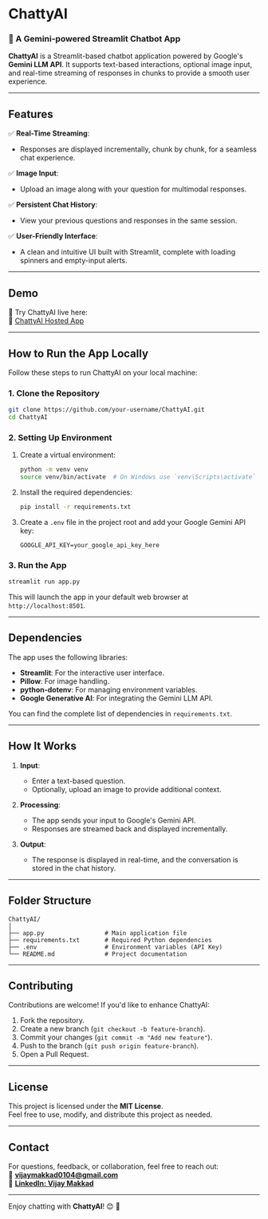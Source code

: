 # **ChattyAI**

### 🧠 A Gemini-powered Streamlit Chatbot App

**ChattyAI** is a Streamlit-based chatbot application powered by Google's **Gemini LLM API**. It supports text-based interactions, optional image input, and real-time streaming of responses in chunks to provide a smooth user experience.

---

## **Features**

✅ **Real-Time Streaming**:  
- Responses are displayed incrementally, chunk by chunk, for a seamless chat experience.  

✅ **Image Input**:  
- Upload an image along with your question for multimodal responses.  

✅ **Persistent Chat History**:  
- View your previous questions and responses in the same session.  

✅ **User-Friendly Interface**:  
- A clean and intuitive UI built with Streamlit, complete with loading spinners and empty-input alerts.

---

## **Demo**

🎉 Try ChattyAI live here:  
🚀 [ChattyAI Hosted App](https://chattyai-a35j9lzr7tecrqg9tcu.streamlit.app/)

---

## **How to Run the App Locally**

Follow these steps to run ChattyAI on your local machine:

### **1. Clone the Repository**
```bash
git clone https://github.com/your-username/ChattyAI.git
cd ChattyAI
```

### **2. Setting Up Environment**

1. Create a virtual environment:
   ```bash
   python -m venv venv
   source venv/bin/activate  # On Windows use `venv\Scripts\activate`
   ```

2. Install the required dependencies:
   ```bash
   pip install -r requirements.txt
   ```

3. Create a `.env` file in the project root and add your Google Gemini API key:
   ```
   GOOGLE_API_KEY=your_google_api_key_here
   ```

### **3. Run the App**
```bash
streamlit run app.py
```

This will launch the app in your default web browser at `http://localhost:8501`.

---

## **Dependencies**

The app uses the following libraries:
- **Streamlit**: For the interactive user interface.
- **Pillow**: For image handling.
- **python-dotenv**: For managing environment variables.
- **Google Generative AI**: For integrating the Gemini LLM API.

You can find the complete list of dependencies in `requirements.txt`.

---

## **How It Works**

1. **Input**:  
   - Enter a text-based question.  
   - Optionally, upload an image to provide additional context.

2. **Processing**:  
   - The app sends your input to Google's Gemini API.  
   - Responses are streamed back and displayed incrementally.

3. **Output**:  
   - The response is displayed in real-time, and the conversation is stored in the chat history.

---

## **Folder Structure**

```
ChattyAI/
│
├── app.py                 # Main application file
├── requirements.txt       # Required Python dependencies
├── .env                   # Environment variables (API Key)
└── README.md              # Project documentation
```

---

## **Contributing**

Contributions are welcome! If you'd like to enhance ChattyAI:
1. Fork the repository.
2. Create a new branch (`git checkout -b feature-branch`).
3. Commit your changes (`git commit -m "Add new feature"`).
4. Push to the branch (`git push origin feature-branch`).
5. Open a Pull Request.

---

## **License**

This project is licensed under the **MIT License**.  
Feel free to use, modify, and distribute this project as needed.

---

## **Contact**

For questions, feedback, or collaboration, feel free to reach out:  
📧 **vijaymakkad0104@gmail.com**  
🔗 **[LinkedIn: Vijay Makkad](https://www.linkedin.com/in/vijay-makkad-1573681b3/)**  

---

Enjoy chatting with **ChattyAI**! 😊 🚀
